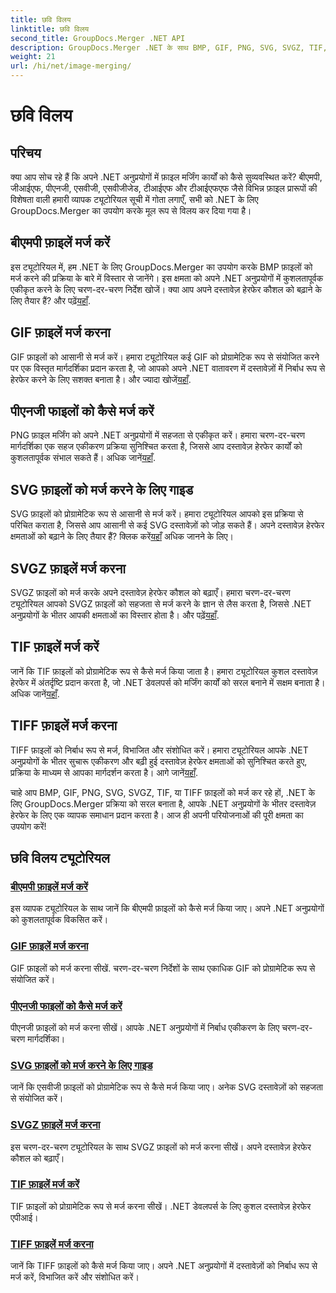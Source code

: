 ```yaml
---
title: छवि विलय
linktitle: छवि विलय
second_title: GroupDocs.Merger .NET API
description: GroupDocs.Merger .NET के साथ BMP, GIF, PNG, SVG, SVGZ, TIF, और TIFF फ़ाइलों को सहजता से मर्ज करें। अपने .NET अनुप्रयोगों में दस्तावेज़ हेरफेर को कुशलतापूर्वक एकीकृत करें।
weight: 21
url: /hi/net/image-merging/
---
```


# छवि विलय

## परिचय

क्या आप सोच रहे हैं कि अपने .NET अनुप्रयोगों में फ़ाइल मर्जिंग कार्यों को कैसे सुव्यवस्थित करें? बीएमपी, जीआईएफ, पीएनजी, एसवीजी, एसवीजीजेड, टीआईएफ और टीआईएफएफ जैसे विभिन्न फ़ाइल प्रारूपों की विशेषता वाली हमारी व्यापक ट्यूटोरियल सूची में गोता लगाएँ, सभी को .NET के लिए GroupDocs.Merger का उपयोग करके मूल रूप से विलय कर दिया गया है।

## बीएमपी फ़ाइलें मर्ज करें

 इस ट्यूटोरियल में, हम .NET के लिए GroupDocs.Merger का उपयोग करके BMP फ़ाइलों को मर्ज करने की प्रक्रिया के बारे में विस्तार से जानेंगे। इस क्षमता को अपने .NET अनुप्रयोगों में कुशलतापूर्वक एकीकृत करने के लिए चरण-दर-चरण निर्देश खोजें। क्या आप अपने दस्तावेज़ हेरफेर कौशल को बढ़ाने के लिए तैयार हैं? और पढ़ें[यहाँ](./merge-bmp-files/).

## GIF फ़ाइलें मर्ज करना

 GIF फ़ाइलों को आसानी से मर्ज करें। हमारा ट्यूटोरियल कई GIF को प्रोग्रामेटिक रूप से संयोजित करने पर एक विस्तृत मार्गदर्शिका प्रदान करता है, जो आपको अपने .NET वातावरण में दस्तावेज़ों में निर्बाध रूप से हेरफेर करने के लिए सशक्त बनाता है। और ज्यादा खोजें[यहाँ](./merging-gif-files/).

## पीएनजी फाइलों को कैसे मर्ज करें

PNG फ़ाइल मर्जिंग को अपने .NET अनुप्रयोगों में सहजता से एकीकृत करें। हमारा चरण-दर-चरण मार्गदर्शिका एक सहज एकीकरण प्रक्रिया सुनिश्चित करता है, जिससे आप दस्तावेज़ हेरफेर कार्यों को कुशलतापूर्वक संभाल सकते हैं। अधिक जानें[यहाँ](./how-to-merge-png-files/).

## SVG फ़ाइलों को मर्ज करने के लिए गाइड

 SVG फ़ाइलों को प्रोग्रामेटिक रूप से आसानी से मर्ज करें। हमारा ट्यूटोरियल आपको इस प्रक्रिया से परिचित कराता है, जिससे आप आसानी से कई SVG दस्तावेज़ों को जोड़ सकते हैं। अपने दस्तावेज़ हेरफेर क्षमताओं को बढ़ाने के लिए तैयार हैं? क्लिक करें[यहाँ](./guide-merging-svg-files/) अधिक जानने के लिए।

## SVGZ फ़ाइलें मर्ज करना

 SVGZ फ़ाइलों को मर्ज करके अपने दस्तावेज़ हेरफेर कौशल को बढ़ाएँ। हमारा चरण-दर-चरण ट्यूटोरियल आपको SVGZ फ़ाइलों को सहजता से मर्ज करने के ज्ञान से लैस करता है, जिससे .NET अनुप्रयोगों के भीतर आपकी क्षमताओं का विस्तार होता है। और पढ़ें[यहाँ](./merging-svgz-files/).

## TIF फ़ाइलें मर्ज करें

 जानें कि TIF फ़ाइलों को प्रोग्रामेटिक रूप से कैसे मर्ज किया जाता है। हमारा ट्यूटोरियल कुशल दस्तावेज़ हेरफेर में अंतर्दृष्टि प्रदान करता है, जो .NET डेवलपर्स को मर्जिंग कार्यों को सरल बनाने में सक्षम बनाता है। अधिक जानें[यहाँ](./merge-tif-files/).

## TIFF फ़ाइलें मर्ज करना

TIFF फ़ाइलों को निर्बाध रूप से मर्ज, विभाजित और संशोधित करें। हमारा ट्यूटोरियल आपके .NET अनुप्रयोगों के भीतर सुचारू एकीकरण और बढ़ी हुई दस्तावेज़ हेरफेर क्षमताओं को सुनिश्चित करते हुए, प्रक्रिया के माध्यम से आपका मार्गदर्शन करता है। आगे जानें[यहाँ](./merging-tiff-files/).

चाहे आप BMP, GIF, PNG, SVG, SVGZ, TIF, या TIFF फ़ाइलों को मर्ज कर रहे हों, .NET के लिए GroupDocs.Merger प्रक्रिया को सरल बनाता है, आपके .NET अनुप्रयोगों के भीतर दस्तावेज़ हेरफेर के लिए एक व्यापक समाधान प्रदान करता है। आज ही अपनी परियोजनाओं की पूरी क्षमता का उपयोग करें!
## छवि विलय ट्यूटोरियल
### [बीएमपी फ़ाइलें मर्ज करें](./merge-bmp-files/)
इस व्यापक ट्यूटोरियल के साथ जानें कि बीएमपी फ़ाइलों को कैसे मर्ज किया जाए। अपने .NET अनुप्रयोगों को कुशलतापूर्वक विकसित करें।
### [GIF फ़ाइलें मर्ज करना](./merging-gif-files/)
GIF फ़ाइलों को मर्ज करना सीखें. चरण-दर-चरण निर्देशों के साथ एकाधिक GIF को प्रोग्रामेटिक रूप से संयोजित करें।
### [पीएनजी फाइलों को कैसे मर्ज करें](./how-to-merge-png-files/)
पीएनजी फ़ाइलों को मर्ज करना सीखें। आपके .NET अनुप्रयोगों में निर्बाध एकीकरण के लिए चरण-दर-चरण मार्गदर्शिका।
### [SVG फ़ाइलों को मर्ज करने के लिए गाइड](./guide-merging-svg-files/)
जानें कि एसवीजी फ़ाइलों को प्रोग्रामेटिक रूप से कैसे मर्ज किया जाए। अनेक SVG दस्तावेज़ों को सहजता से संयोजित करें।
### [SVGZ फ़ाइलें मर्ज करना](./merging-svgz-files/)
इस चरण-दर-चरण ट्यूटोरियल के साथ SVGZ फ़ाइलों को मर्ज करना सीखें। अपने दस्तावेज़ हेरफेर कौशल को बढ़ाएँ।
### [TIF फ़ाइलें मर्ज करें](./merge-tif-files/)
TIF फ़ाइलों को प्रोग्रामेटिक रूप से मर्ज करना सीखें। .NET डेवलपर्स के लिए कुशल दस्तावेज़ हेरफेर एपीआई।
### [TIFF फ़ाइलें मर्ज करना](./merging-tiff-files/)
जानें कि TIFF फ़ाइलों को कैसे मर्ज किया जाए। अपने .NET अनुप्रयोगों में दस्तावेज़ों को निर्बाध रूप से मर्ज करें, विभाजित करें और संशोधित करें।
